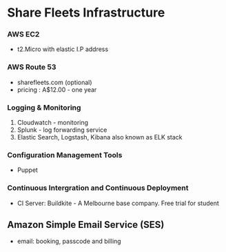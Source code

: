 # Share Fleets Infrastructure

### AWS EC2
* t2.Micro with elastic I.P address

### AWS Route 53
* sharefleets.com (optional)
* pricing : A$12.00 - one year

### Logging & Monitoring
1. Cloudwatch - monitoring
2. Splunk - log forwarding service 
3. Elastic Search, Logstash, Kibana also known as ELK stack 

### Configuration Management Tools
* Puppet

### Continuous Intergration and Continuous Deployment
* CI Server: Buildkite - A Melbourne base company. Free trial for student

## Amazon Simple Email Service (SES)
* email:  booking, passcode and billing


